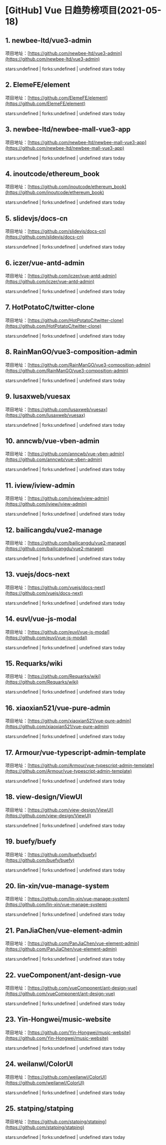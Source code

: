 # [GitHub] Vue 日趋势榜项目(2021-05-18)

## 1. newbee-ltd/vue3-admin 

项目地址：[https://github.com/newbee-ltd/vue3-admin](https://github.com/newbee-ltd/vue3-admin)

stars:undefined | forks:undefined | undefined stars today 



## 2. ElemeFE/element 

项目地址：[https://github.com/ElemeFE/element](https://github.com/ElemeFE/element)

stars:undefined | forks:undefined | undefined stars today 



## 3. newbee-ltd/newbee-mall-vue3-app 

项目地址：[https://github.com/newbee-ltd/newbee-mall-vue3-app](https://github.com/newbee-ltd/newbee-mall-vue3-app)

stars:undefined | forks:undefined | undefined stars today 



## 4. inoutcode/ethereum_book 

项目地址：[https://github.com/inoutcode/ethereum_book](https://github.com/inoutcode/ethereum_book)

stars:undefined | forks:undefined | undefined stars today 



## 5. slidevjs/docs-cn 

项目地址：[https://github.com/slidevjs/docs-cn](https://github.com/slidevjs/docs-cn)

stars:undefined | forks:undefined | undefined stars today 



## 6. iczer/vue-antd-admin 

项目地址：[https://github.com/iczer/vue-antd-admin](https://github.com/iczer/vue-antd-admin)

stars:undefined | forks:undefined | undefined stars today 



## 7. HotPotatoC/twitter-clone 

项目地址：[https://github.com/HotPotatoC/twitter-clone](https://github.com/HotPotatoC/twitter-clone)

stars:undefined | forks:undefined | undefined stars today 



## 8. RainManGO/vue3-composition-admin 

项目地址：[https://github.com/RainManGO/vue3-composition-admin](https://github.com/RainManGO/vue3-composition-admin)

stars:undefined | forks:undefined | undefined stars today 



## 9. lusaxweb/vuesax 

项目地址：[https://github.com/lusaxweb/vuesax](https://github.com/lusaxweb/vuesax)

stars:undefined | forks:undefined | undefined stars today 



## 10. anncwb/vue-vben-admin 

项目地址：[https://github.com/anncwb/vue-vben-admin](https://github.com/anncwb/vue-vben-admin)

stars:undefined | forks:undefined | undefined stars today 



## 11. iview/iview-admin 

项目地址：[https://github.com/iview/iview-admin](https://github.com/iview/iview-admin)

stars:undefined | forks:undefined | undefined stars today 



## 12. bailicangdu/vue2-manage 

项目地址：[https://github.com/bailicangdu/vue2-manage](https://github.com/bailicangdu/vue2-manage)

stars:undefined | forks:undefined | undefined stars today 



## 13. vuejs/docs-next 

项目地址：[https://github.com/vuejs/docs-next](https://github.com/vuejs/docs-next)

stars:undefined | forks:undefined | undefined stars today 



## 14. euvl/vue-js-modal 

项目地址：[https://github.com/euvl/vue-js-modal](https://github.com/euvl/vue-js-modal)

stars:undefined | forks:undefined | undefined stars today 



## 15. Requarks/wiki 

项目地址：[https://github.com/Requarks/wiki](https://github.com/Requarks/wiki)

stars:undefined | forks:undefined | undefined stars today 



## 16. xiaoxian521/vue-pure-admin 

项目地址：[https://github.com/xiaoxian521/vue-pure-admin](https://github.com/xiaoxian521/vue-pure-admin)

stars:undefined | forks:undefined | undefined stars today 



## 17. Armour/vue-typescript-admin-template 

项目地址：[https://github.com/Armour/vue-typescript-admin-template](https://github.com/Armour/vue-typescript-admin-template)

stars:undefined | forks:undefined | undefined stars today 



## 18. view-design/ViewUI 

项目地址：[https://github.com/view-design/ViewUI](https://github.com/view-design/ViewUI)

stars:undefined | forks:undefined | undefined stars today 



## 19. buefy/buefy 

项目地址：[https://github.com/buefy/buefy](https://github.com/buefy/buefy)

stars:undefined | forks:undefined | undefined stars today 



## 20. lin-xin/vue-manage-system 

项目地址：[https://github.com/lin-xin/vue-manage-system](https://github.com/lin-xin/vue-manage-system)

stars:undefined | forks:undefined | undefined stars today 



## 21. PanJiaChen/vue-element-admin 

项目地址：[https://github.com/PanJiaChen/vue-element-admin](https://github.com/PanJiaChen/vue-element-admin)

stars:undefined | forks:undefined | undefined stars today 



## 22. vueComponent/ant-design-vue 

项目地址：[https://github.com/vueComponent/ant-design-vue](https://github.com/vueComponent/ant-design-vue)

stars:undefined | forks:undefined | undefined stars today 



## 23. Yin-Hongwei/music-website 

项目地址：[https://github.com/Yin-Hongwei/music-website](https://github.com/Yin-Hongwei/music-website)

stars:undefined | forks:undefined | undefined stars today 



## 24. weilanwl/ColorUI 

项目地址：[https://github.com/weilanwl/ColorUI](https://github.com/weilanwl/ColorUI)

stars:undefined | forks:undefined | undefined stars today 



## 25. statping/statping 

项目地址：[https://github.com/statping/statping](https://github.com/statping/statping)

stars:undefined | forks:undefined | undefined stars today 



